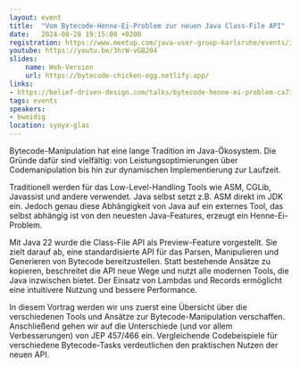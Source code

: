 ```yaml
---
layout: event
title:  "Vom Bytecode-Henne-Ei-Problem zur neuen Java Class-File API"
date:   2024-08-28 19:15:00 +0200
registration: https://www.meetup.com/java-user-group-karlsruhe/events/302427396/
youtube: https://youtu.be/3hrW-vGB204
slides: 
    name: Web-Version
    url: https://bytecode-chicken-egg.netlify.app/
links:
- https://belief-driven-design.com/talks/bytecode-henne-ei-problem-ca733/
tags: events
speakers:
- bweidig
location: synyx-glas
---
```


Bytecode-Manipulation hat eine lange Tradition im Java-Ökosystem.
Die Gründe dafür sind vielfältig: von Leistungsoptimierungen über
Codemanipulation bis hin zur dynamischen Implementierung zur Laufzeit.

Traditionell werden für das Low-Level-Handling Tools wie ASM, CGLib,
Javassist und andere verwendet.
Java selbst setzt z.B. ASM direkt im JDK ein.
Jedoch genau diese Abhängigkeit von Java auf ein externes Tool, das
selbst abhängig ist von den neuesten Java-Features, erzeugt ein
Henne-Ei-Problem.

Mit Java 22 wurde die Class-File API als Preview-Feature vorgestellt.
Sie zielt darauf ab, eine standardisierte API für das Parsen,
Manipulieren und Generieren von Bytecode bereitzustellen.
Statt bestehende Ansätze zu kopieren, beschreitet die API neue Wege und
nutzt alle modernen Tools, die Java inzwischen bietet.
Der Einsatz von Lambdas und Records ermöglicht eine intuitivere Nutzung
und bessere Performance.

In diesem Vortrag werden wir uns zuerst eine Übersicht über die
verschiedenen Tools und Ansätze zur Bytecode-Manipulation verschaffen.
Anschließend gehen wir auf die Unterschiede (und vor allem
Verbesserungen) von JEP 457/466 ein.
Vergleichende Codebeispiele für verschiedene Bytecode-Tasks verdeutlichen
den praktischen Nutzen der neuen API.
